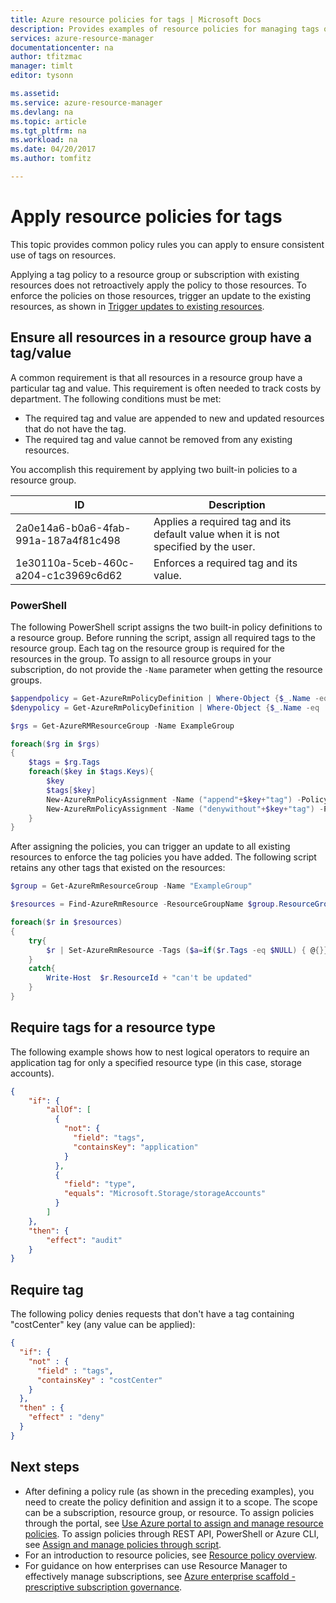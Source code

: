 ```yaml
---
title: Azure resource policies for tags | Microsoft Docs
description: Provides examples of resource policies for managing tags on resources
services: azure-resource-manager
documentationcenter: na
author: tfitzmac
manager: timlt
editor: tysonn

ms.assetid: 
ms.service: azure-resource-manager
ms.devlang: na
ms.topic: article
ms.tgt_pltfrm: na
ms.workload: na
ms.date: 04/20/2017
ms.author: tomfitz

---
```

# Apply resource policies for tags

This topic provides common policy rules you can apply to ensure consistent use of tags on resources.

Applying a tag policy to a resource group or subscription with existing resources does not retroactively apply the policy to those resources. To enforce the policies on those resources, trigger an update to the existing resources, as shown in [Trigger updates to existing resources](#trigger-updates-to-existing-resources).

## Ensure all resources in a resource group have a tag/value

A common requirement is that all resources in a resource group have a particular tag and value. This requirement is often needed to track costs by department. The following conditions must be met:

* The required tag and value are appended to new and updated resources that do not have the tag.
* The required tag and value cannot be removed from any existing resources.

You accomplish this requirement by applying two built-in policies to a resource group.

| ID | Description |
| ---- | ---- |
| 2a0e14a6-b0a6-4fab-991a-187a4f81c498 | Applies a required tag and its default value when it is not specified by the user. |
| 1e30110a-5ceb-460c-a204-c1c3969c6d62 | Enforces a required tag and its value. |

### PowerShell

The following PowerShell script assigns the two built-in policy definitions to a resource group. Before running the script, assign all required tags to the resource group. Each tag on the resource group is required for the resources in the group. To assign to all resource groups in your subscription, do not provide the `-Name` parameter when getting the resource groups.

```powershell
$appendpolicy = Get-AzureRmPolicyDefinition | Where-Object {$_.Name -eq '2a0e14a6-b0a6-4fab-991a-187a4f81c498'}
$denypolicy = Get-AzureRmPolicyDefinition | Where-Object {$_.Name -eq '1e30110a-5ceb-460c-a204-c1c3969c6d62'}

$rgs = Get-AzureRMResourceGroup -Name ExampleGroup

foreach($rg in $rgs)
{
    $tags = $rg.Tags
    foreach($key in $tags.Keys){
        $key 
        $tags[$key]
        New-AzureRmPolicyAssignment -Name ("append"+$key+"tag") -PolicyDefinition $appendpolicy -Scope $rg.ResourceId -tagName $key -tagValue  $tags[$key]
        New-AzureRmPolicyAssignment -Name ("denywithout"+$key+"tag") -PolicyDefinition $denypolicy -Scope $rg.ResourceId -tagName $key -tagValue  $tags[$key]
    }
}
```

After assigning the policies, you can trigger an update to all existing resources to enforce the tag policies you have added. The following script retains any other tags that existed on the resources:

```powershell
$group = Get-AzureRmResourceGroup -Name "ExampleGroup" 

$resources = Find-AzureRmResource -ResourceGroupName $group.ResourceGroupName 

foreach($r in $resources)
{
    try{
        $r | Set-AzureRmResource -Tags ($a=if($r.Tags -eq $NULL) { @{}} else {$r.Tags}) -Force -UsePatchSemantics
    }
    catch{
        Write-Host  $r.ResourceId + "can't be updated"
    }
}
```

## Require tags for a resource type
The following example shows how to nest logical operators to require an application tag for only a specified resource type (in this case, storage accounts).

```json
{
    "if": {
        "allOf": [
          {
            "not": {
              "field": "tags",
              "containsKey": "application"
            }
          },
          {
            "field": "type",
            "equals": "Microsoft.Storage/storageAccounts"
          }
        ]
    },
    "then": {
        "effect": "audit"
    }
}
```

## Require tag
The following policy denies requests that don't have a tag containing "costCenter" key (any value can be applied):

```json
{
  "if": {
    "not" : {
      "field" : "tags",
      "containsKey" : "costCenter"
    }
  },
  "then" : {
    "effect" : "deny"
  }
}
```

## Next steps
* After defining a policy rule (as shown in the preceding examples), you need to create the policy definition and assign it to a scope. The scope can be a subscription, resource group, or resource. To assign policies through the portal, see [Use Azure portal to assign and manage resource policies](resource-manager-policy-portal.md). To assign policies through REST API, PowerShell or Azure CLI, see [Assign and manage policies through script](resource-manager-policy-create-assign.md).
* For an introduction to resource policies, see [Resource policy overview](resource-manager-policy.md).
* For guidance on how enterprises can use Resource Manager to effectively manage subscriptions, see [Azure enterprise scaffold - prescriptive subscription governance](resource-manager-subscription-governance.md).

